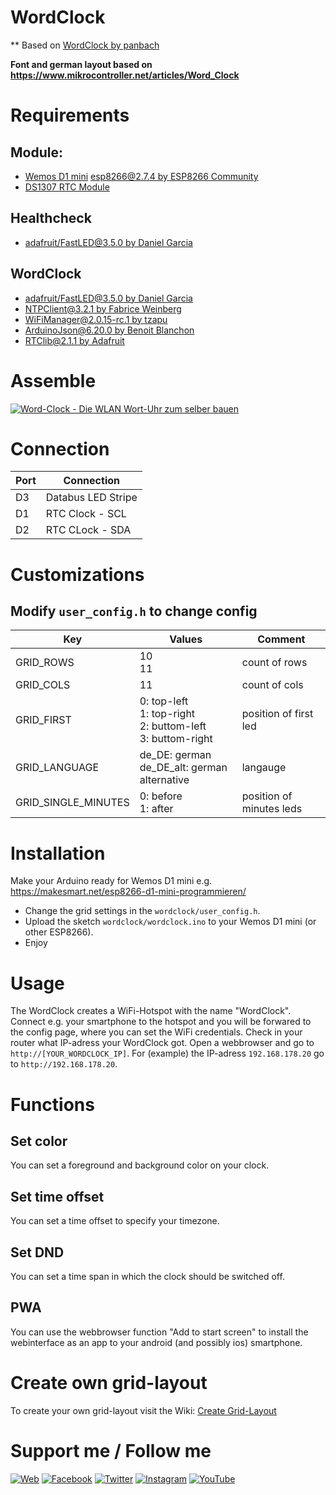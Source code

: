 # WordClock
** Based on [WordClock by panbach](https://github.com/panbachi/wordclock)

**Font and german layout based on https://www.mikrocontroller.net/articles/Word_Clock**

# Requirements

## Module:
* [Wemos D1 mini](https://www.az-delivery.de/products/d1-mini)
   [esp8266@2.7.4 by ESP8266 Community](https://github.com/esp8266/Arduino)
* [DS1307 RTC Module](https://lastminuteengineers.com/ds1307-rtc-arduino-tutorial/)

## Healthcheck
* [adafruit/FastLED@3.5.0 by Daniel Garcia](https://github.com/FastLED/FastLED)

## WordClock
* [adafruit/FastLED@3.5.0 by Daniel Garcia](https://github.com/FastLED/FastLED)
* [NTPClient@3.2.1 by Fabrice Weinberg](https://github.com/arduino-libraries/NTPClient)
* [WiFiManager@2.0.15-rc.1 by tzapu](https://github.com/tzapu/WiFiManager)
* [ArduinoJson@6.20.0 by Benoit Blanchon](https://github.com/bblanchon/ArduinoJson)
* [RTClib@2.1.1 by Adafruit](https://github.com/adafruit/RTClib)


# Assemble
[![Word-Clock - Die WLAN Wort-Uhr zum selber bauen](https://img.youtube.com/vi/FvAM1t0tISE/0.jpg)](https://www.youtube.com/watch?v=FvAM1t0tISE)

# Connection

|  Port   |     Connection      |
|---------|---------------------|
|  D3     | Databus LED Stripe  |
|  D1     | RTC Clock - SCL     |
|  D2     | RTC CLock - SDA     |


# Customizations
## Modify `user_config.h` to change config
| Key                 | Values                                                           | Comment                  |
|---------------------|------------------------------------------------------------------|--------------------------|
| GRID_ROWS           | 10<br>11                                                         | count of rows            |
| GRID_COLS           | 11                                                               | count of cols            |
| GRID_FIRST          | 0: top-left<br>1: top-right<br>2: buttom-left<br>3: buttom-right | position of first led    |
| GRID_LANGUAGE       | de_DE: german<br>de_DE_alt: german alternative                   | langauge                 |
| GRID_SINGLE_MINUTES | 0: before<br>1: after                                            | position of minutes leds |

# Installation
Make your Arduino ready for Wemos D1 mini e.g. https://makesmart.net/esp8266-d1-mini-programmieren/
- Change the grid settings in the `wordclock/user_config.h`.
- Upload the sketch `wordclock/wordclock.ino` to your Wemos D1 mini (or other ESP8266).
- Enjoy

# Usage
The WordClock creates a WiFi-Hotspot with the name "WordClock". Connect e.g. your smartphone to the hotspot and you will be forwared to the config page, where you can set the WiFi credentials.
Check in your router what IP-adress your WordClock got. Open a webbrowser and go to `http://[YOUR_WORDCLOCK_IP]`. For (example) the IP-adress `192.168.178.20` go to `http://192.168.178.20`.

# Functions

## Set color
You can set a foreground and background color on your clock.

## Set time offset
You can set a time offset to specify your timezone.

## Set DND
You can set a time span in which the clock should be switched off.

## PWA
You can use the webbrowser function "Add to start screen" to install the webinterface as an app to your android (and possibly ios) smartphone.

# Create own grid-layout
To create your own grid-layout visit the Wiki: [Create Grid-Layout](https://github.com/panbachi/wordclock/wiki/Create-Grid-Layout)

# Support me / Follow me
[![Web](https://img.shields.io/badge/www-panbachi.de-blue.svg?style=flat-square&colorB=3d72a8&colorA=333333)](https://www.panbachi.de)
[![Facebook](https://img.shields.io/badge/-%40panbachi.de-blue.svg?style=flat-square&logo=facebook&colorB=3B5998&colorA=333333)](https://www.facebook.com/panbachi.de/)
[![Twitter](https://img.shields.io/badge/-%40panbachi.de-blue.svg?style=flat-square&logo=twitter&colorB=1DA1F2&colorA=333333)](https://twitter.com/panbachi)
[![Instagram](https://img.shields.io/badge/-%40panbachi.de-blue.svg?style=flat-square&logo=instagram&colorB=E4405F&colorA=333333)](http://instagram.com/panbachi.de)
[![YouTube](https://img.shields.io/badge/-%40panbachi.de-blue.svg?style=flat-square&logo=youtube&colorB=FF0000&colorA=333333)](https://www.youtube.com/channel/UCO7f2L7ZsDCpOtRfKnPqNow)
